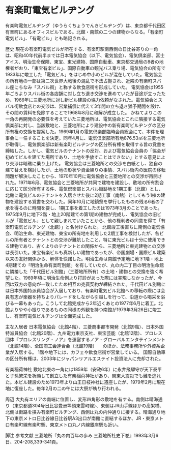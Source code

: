 # 有楽町電気ビルヂング

有楽町電気ビルヂング（ゆうらくちょうでんきビルヂング）は、東京都千代田区有楽町にあるオフィスビルである。北館・南館の二つの建物からなる。「有楽町電気ビル」、「有電ビル」とも略記される。

歴史
現在の有楽町電気ビルが所在する、有楽町駅南西側の日比谷寄りの一角は、昭和40年代前半までは日本電気協会（以下、電気協会）、電気倶楽部、富士アイス、明治生命保険、東宝、東光建物、国際自動車、東京都交通局の8者の地権者がおり、「東宝有楽ビル」、国際自動車の観光バス乗り場、電気協会の所有で1933年に竣工した「電気ビル」をはじめ中小のビルが混在していた。電気協会の所有地の一部は第二次世界大戦後の混乱で不法占拠され、近隣の有楽町スバル座にちなみ「スバル街」と称する飲食店街を形成していた。
電気協会は1955年ごろよりスバル街の各店舗に対し立ち退き交渉を進めていたが目途が立ったため、1966年に三菱地所に対し新ビル建設の協力依頼がなされた。電気協会とスバル街飲食店との交渉は、営業補償に代えて3年間の立ち退き猶予期間を設け、その間の賃料を免除することで1968年8月に和解が成立した。
かねてよりこの一角の再開発の必要性を考えていた三菱地所は、電気協会とこれに隣接する電気倶楽部に対し、当該敷地と、三菱地所により建設中の新有楽町ビルヂングの区分所有権の交換を提案した。1969年1月の電気倶楽部臨時会員総会にて、本件を理事会に一任することを決定。同年4月に、電気倶楽部所有地876.53㎡を三菱地所が取得し、電気倶楽部は新有楽町ビルヂングの区分所有権を取得する旨の覚書を締結した。しかし、電気ビルのテナントの反対、および電気協会会員の「協会が初めてビルを建てた場所であり、土地を手放すことはできない」とする意見により交渉は暗礁に乗り上げた。
電気協会は三菱地所との交渉を白紙とし、独自の建て替えを検討したが、土地の形状や資金繰りの事情、スバル街内の医院の移転問題が解決したことから、1970年10月に電気協会と三菱地所との交渉が再開された。1971年6月、電気協会と三菱地所が共同で建物を建設し、敷地の所有割合に応じて区分所有する件、電気倶楽部とスバル街跡地を1期工事（北館）とし、北館に電気ビルのテナントを入居させた後に2期工事（南館）としてもう1棟の建物を建設する覚書を交わした。同年10月に地鎮祭を挙行したものの残る6者の了承を得るのに時間を要し、1期工事を着工したのは1973年3月のことであった。1975年9月に地下2階・地上20階建ての第1期の建物が完成し、電気協会の旧ビルが「電気ビル」として親しまれていたことから、他の権利者の同意を得て「有楽町電気ビルヂング（北館）」と名付けられた。
北館竣工後直ちに南側の電気協会、明治生命、東光建物、東宝の所有地を利用した2期工事を検討したが、各ビルの所有者とテナントとの交渉が難航したこと、特に東光ビルは十分に使用できる建物であり、古くよりのテナントとの関係から、三菱地所と東光建物との交渉は長引いた。東宝有楽ビルも真新しい建物であったが、帝国劇場・国際ビル建築以来の友好関係から、解体を快諾した。明治生命は南館予定地に地下1階・地上4期建ての「明治生命有楽町別館」を有していたが、丸の内二丁目の明治生命館に隣接した「千代田ビル別館」（三菱地所所有）の土地・建物との交換を強く希望した。1969年頃に明治生命側より打診があった際には実現しなかったが、今回は双方の意向が一致したため相互の売買契約が締結された。千代田ビル別館には日本外国特派員協会が入居しており、有楽町電気ビル北館への移転の際には会員有志が楽器を持ちよりパレードをしながら引越しを行って、沿道から喝采を浴びる一幕もあった。こうして北館完成から2年近くあとの1977年6月に着工。北館よりやや小振りであるものの同様の外観を持つ南館が1979年3月26日に竣工し、有楽町電気ビルヂングは全面完成した。

主な入居者
日本電気協会（北館4階）、三菱商事都市開発（北館9階）、日本外国特派員協会（北館20階）、九州電力東京支社、東宝芸能（北館12階）、プロレス団体『プロレスリング・ノア』を運営するノア・グローバルエンタテインメント（北館14階）、全国商工会連合会（北館19階） 　のほか、法務事務所や外資系企業が入居する。
1階や地下には、カフェや飲食店街が営業している。
国際自動車の区分所有権は、2003年にジャパンリアルエステイト投資法人に売却された。

有楽稲荷神社
敷地北東の一角には1859年（安政6年）に永井飛騨守が天下泰平と子孫繁栄を祈願して創立した有楽稲荷神社があり、関東大震災でも難を逃れた。本ビル建設のため1973年より山王日枝神社に遷座したが、1979年2月に現在地に復座した。毎年2月の二の午には大祭が執り行われる。

周辺
大丸有エリアの南端に位置し、変形四角形の敷地を有する。南側は晴海通り（東京都道304号日比谷豊洲埠頭東雲町線）、東側はJR山手線ほかの高架橋、北側は街路を挟み有楽町ビルヂング、西側は丸の内仲通りに接する。晴海通り地下の東京メトロ日比谷線日比谷駅A3出口が南館に直結するほか、JR・東京メトロ有楽町線有楽町駅、東京メトロ丸ノ内線銀座駅も近い。

脚注
参考文献
三菱地所『丸の内百年の歩み 三菱地所社史下巻』1993年3月6日、204-208,339-341頁。
